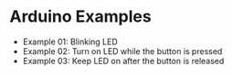 Arduino Examples
===============

+ Example 01: Blinking LED
+ Example 02: Turn on LED while the button is pressed
+ Example 03: Keep LED on after the button is released
